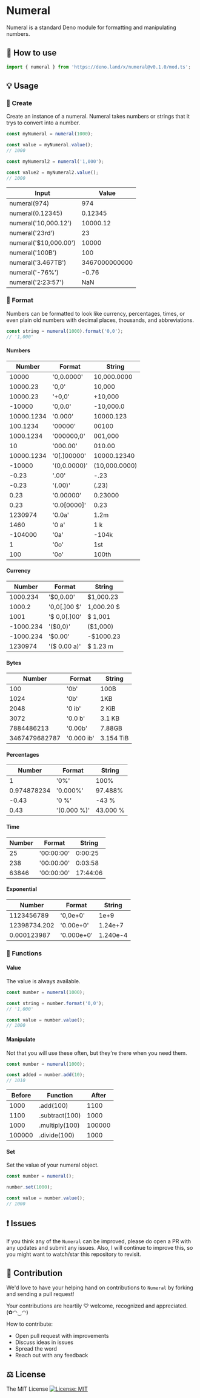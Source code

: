 # Numeral

Numeral is a standard Deno module for formatting and manipulating numbers.

## 🔧 How to use

```js
import { numeral } from 'https://deno.land/x/numeral@v0.1.0/mod.ts';
```
## 💡 Usage

### 🎀 Create

Create an instance of a numeral. Numeral takes numbers or strings that it trys to convert into a number.

```js
const myNumeral = numeral(1000);

const value = myNumeral.value();
// 1000

const myNumeral2 = numeral('1,000');

const value2 = myNumeral2.value();
// 1000
```

| Input                 | Value         |
|-----------------------|---------------|
| numeral(974)          | 974           |
| numeral(0.12345)      | 0.12345       |
| numeral('10,000.12')  | 10000.12      |
| numeral('23rd')       | 23            |
| numeral('$10,000.00') | 10000         |
| numeral('100B')       | 100           |
| numeral('3.467TB')    | 3467000000000 |
| numeral('-76%')       | -0.76         |
| numeral('2:23:57')    | NaN           |

### 🎀 Format

Numbers can be formatted to look like currency, percentages, times, or even plain old numbers with decimal places, thousands, and abbreviations.

```js
const string = numeral(1000).format('0,0');
// '1,000'
```

#### Numbers

| Number     | Format       | String        |
|------------|--------------|---------------|
| 10000      | '0,0.0000'   | 10,000.0000   |
| 10000.23   | '0,0'        | 10,000        |
| 10000.23   | '+0,0'       | +10,000       |
| -10000     | '0,0.0'      | -10,000.0     |
| 10000.1234 | '0.000'      | 10000.123     |
| 100.1234   | '00000'      | 00100         |
| 1000.1234  | '000000,0'   | 001,000       |
| 10         | '000.00'     | 010.00        |
| 10000.1234 | '0[.]00000'  | 10000.12340   |
| -10000     | '(0,0.0000)' | (10,000.0000) |
| -0.23      | '.00'        | -.23          |
| -0.23      | '(.00)'      | (.23)         |
| 0.23       | '0.00000'    | 0.23000       |
| 0.23       | '0.0[0000]'  | 0.23          |
| 1230974    | '0.0a'       | 1.2m          |
| 1460       | '0 a'        | 1 k           |
| -104000    | '0a'         | -104k         |
| 1          | '0o'         | 1st           |
| 100        | '0o'         | 100th         |

#### Currency

| Number    | Format       | String     |
|-----------|--------------|------------|
| 1000.234  | '$0,0.00'    | $1,000.23  |
| 1000.2    | '0,0[.]00 $' | 1,000.20 $ |
| 1001      | '$ 0,0[.]00' | $ 1,001    |
| -1000.234 | '($0,0)'     | ($1,000)   |
| -1000.234 | '$0.00'      | -$1000.23  |
| 1230974   | '($ 0.00 a)' | $ 1.23 m   |

#### Bytes

| Number        | Format     | String    |
|---------------|------------|-----------|
| 100           | '0b'       | 100B      |
| 1024          | '0b'       | 1KB       |
| 2048          | '0 ib'     | 2 KiB     |
| 3072          | '0.0 b'    | 3.1 KB    |
| 7884486213    | '0.00b'    | 7.88GB    |
| 3467479682787 | '0.000 ib' | 3.154 TiB |

#### Percentages

| Number      | Format      | String   |
|-------------|-------------|----------|
| 1           | '0%'        | 100%     |
| 0.974878234 | '0.000%'    | 97.488%  |
| -0.43       | '0 %'       | -43 %    |
| 0.43        | '(0.000 %)' | 43.000 % |

#### Time

| Number | Format     | String   |
|--------|------------|----------|
| 25     | '00:00:00' | 0:00:25  |
| 238    | '00:00:00' | 0:03:58  |
| 63846  | '00:00:00' | 17:44:06 |

#### Exponential

| Number       | Format     | String   |
|--------------|------------|----------|
| 1123456789   | '0,0e+0'   | 1e+9     |
| 12398734.202 | '0.00e+0'  | 1.24e+7  |
| 0.000123987  | '0.000e+0' | 1.240e-4 |

### 🎀 Functions

#### Value

The value is always available.

```js
const number = numeral(1000);

const string = number.format('0,0');
// '1,000'

const value = number.value();
// 1000
```

#### Manipulate

Not that you will use these often, but they're there when you need them.

```js
const number = numeral(1000);

const added = number.add(10);
// 1010
```

| Before | Function       | After  |
|--------|----------------|--------|
| 1000   | .add(100)      | 1100   |
| 1100   | .subtract(100) | 1000   |
| 1000   | .multiply(100) | 100000 |
| 100000 | .divide(100)   | 1000   |

#### Set

Set the value of your numeral object.

```js
const number = numeral();

number.set(1000);

const value = number.value();
// 1000
```

## ❗ Issues

If you think any of the `Numeral` can be improved, please do open a PR with any updates and submit any issues. Also, I will continue to improve this, so you might want to watch/star this repository to revisit.

## 💪 Contribution

We'd love to have your helping hand on contributions to `Numeral` by forking and sending a pull request!

Your contributions are heartily ♡ welcome, recognized and appreciated. (✿◠‿◠)

How to contribute:

- Open pull request with improvements
- Discuss ideas in issues
- Spread the word
- Reach out with any feedback

## ⚖️ License

The MIT License [![License: MIT](https://img.shields.io/badge/License-MIT-yellow.svg)](https://opensource.org/licenses/MIT)
